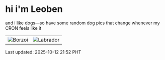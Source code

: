 # hi i'm Leoben

and i like dogs—so have some random dog pics that change whenever my CRON feels like it

|  |  |
|--------|----------|
| ![Borzoi](https://random-dog-vercel.vercel.app/api/random-borzoi?v=1760277168) | ![Labrador](https://random-dog-vercel.vercel.app/api/random-labrador?v=1760277168) |

Last updated: 2025-10-12 21:52 PHT

